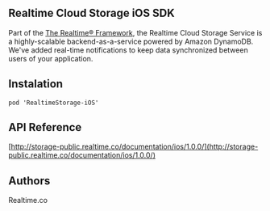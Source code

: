 ## Realtime Cloud Storage iOS SDK
Part of the [The Realtime® Framework](http://framework.realtime.co), the Realtime Cloud Storage Service is a highly-scalable backend-as-a-service powered by Amazon DynamoDB. We've added real-time notifications to keep data synchronized between users of your application.

## Instalation

    pod 'RealtimeStorage-iOS'

## API Reference
[http://storage-public.realtime.co/documentation/ios/1.0.0/](http://storage-public.realtime.co/documentation/ios/1.0.0/)

## Authors
Realtime.co

